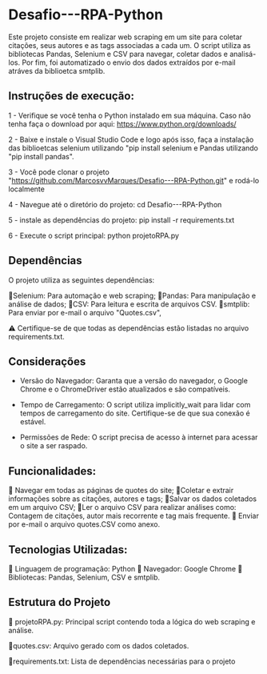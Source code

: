 # Desafio---RPA-Python

Este projeto consiste em realizar web scraping em um site para coletar citações, seus autores e as tags associadas a cada um. O script utiliza as bibliotecas Pandas, Selenium e CSV para navegar, coletar dados e analisá-los. Por fim, foi automatizado o envio dos dados extraídos por e-mail atráves da biblioetca smtplib. 


## Instruções de execução:

1 - Verifique se você tenha o Python instalado em sua máquina. Caso não tenha faça o download por aqui: https://www.python.org/downloads/

2 - Baixe e instale o Visual Studio Code e logo após isso, faça a instalação das biblioetcas selenium utilizando "pip install selenium e Pandas utilizando "pip install pandas". 

3 - Você pode clonar o projeto "https://github.com/MarcosvvMarques/Desafio---RPA-Python.git" e rodá-lo localmente 

4 - Navegue até o diretório do projeto: cd Desafio---RPA-Python

5 - instale as dependências do projeto: pip install -r requirements.txt

6 - Execute o script principal: python projetoRPA.py


## Dependências

O projeto utiliza as seguintes dependências:

🔹Selenium: Para automação e web scraping;
🔹Pandas: Para manipulação e análise de dados;
🔹CSV: Para leitura e escrita de arquivos CSV.
🔹smtplib: Para enviar por e-mail o arquivo "Quotes.csv",

⚠️ Certifique-se de que todas as dependências estão listadas no arquivo requirements.txt.

## Considerações

- Versão do Navegador: Garanta que a versão do navegador, o Google Chrome e o ChromeDriver estão atualizados e são compatíveis.

- Tempo de Carregamento: O script utiliza implicitly_wait para lidar com tempos de carregamento do site. Certifique-se de que sua conexão é estável.

- Permissões de Rede: O script precisa de acesso à internet para acessar o site a ser raspado.


## Funcionalidades:

🔹 Navegar em todas as páginas de quotes do site;
🔹Coletar e extrair informações sobre as citações, autores e tags;
🔹Salvar os dados coletados em um arquivo CSV;
🔹Ler o arquivo CSV para realizar análises como: Contagem de citações, autor mais recorrente e tag mais frequente. 
🔹 Enviar por e-mail o arquivo quotes.CSV como anexo.

## Tecnologias Utilizadas:

🔹 Linguagem de programação: Python
🔹 Navegador: Google Chrome
🔹 Bibliotecas: Pandas, Selenium, CSV e smtplib. 

## Estrutura do Projeto

🔹 projetoRPA.py: Principal script contendo toda a lógica do web scraping e análise.

🔹quotes.csv: Arquivo gerado com os dados coletados.

🔹requirements.txt: Lista de dependências necessárias para o projeto


